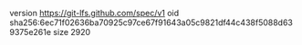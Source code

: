 version https://git-lfs.github.com/spec/v1
oid sha256:6ec71f02636ba70925c97ce67f91643a05c9821df44c438f5088d639375e261e
size 2920
